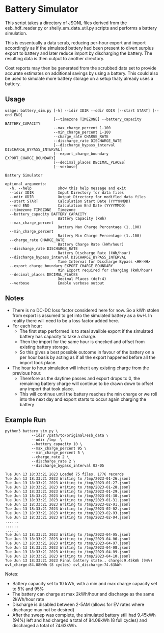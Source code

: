 # Battery Simulator

This script takes a directory of JSONL files derived from the esb_hdf_reader.py or shelly_em_data_util.py scripts and performs a battery simulation. 

This is essentually a data scrub, reducing per-hour export and import accordingly as if the simulated battery had been present to divert surplus export to battery and later reduce import by discharging the battery. The resulting data is then output to another directory. 

Cost reports may then be generated from the scrubbed data set to provide accurate estimates on additional savings by using a battery. This could also be used to simulate more battery storage on a setup thaty already uses a battery.

## Usage
```
usage: battery_sim.py [-h] --idir IDIR --odir ODIR [--start START] [--end END]
                      [--timezone TIMEZONE] --battery_capacity BATTERY_CAPACITY 
                      --max_charge_percent 1-100 
                      --min_charge_percent 1-100
                      --charge_rate CHARGE_RATE 
                      --discharge_rate DISCHARGE_RATE
                      [--discharge_bypass_interval DISCHARGE_BYPASS_INTERVAL]
                      [--export_charge_boundary EXPORT_CHARGE_BOUNDARY]
                      [--decimal_places DECIMAL_PLACES] 
                      [--verbose]

Battery Simulator

optional arguments:
  -h, --help            show this help message and exit
  --idir IDIR           Input Directory for data files
  --odir ODIR           Output Directory for modifled data files
  --start START         Calculation Start Date (YYYYMMDD)
  --end END             Calculation End Date (YYYYMMDD)
  --timezone TIMEZONE   Timezone
  --battery_capacity BATTERY_CAPACITY
                        Battery Capacity (kWh)
  --max_charge_percent 
                        Battery Max Charge Percentage (1..100)
  --min_charge_percent 
                        Battery Min Charge Percentage (1..100)
  --charge_rate CHARGE_RATE
                        Battery Charge Rate (kWh/hour)
  --discharge_rate DISCHARGE_RATE
                        Battery Discharge Rate (kWh/hour)
  --discharge_bypass_interval DISCHARGE_BYPASS_INTERVAL
                        Time Interval for Discharge Bypass <HH-HH>
  --export_charge_boundary EXPORT_CHARGE_BOUNDARY
                        Min Export required for charging (kWh/hour)
  --decimal_places DECIMAL_PLACES
                        Decimal Places (def:4)
  --verbose             Enable verbose output
```

## Notes
* There is no DC-DC loss factor considered here for now. So a kWh stolen from export is assumed to get into the simulated battery as a kwH. In reality there will need to be a loss factor added here. 
* For each hour: 
  - The first step performed is to steal availble export if the simulated battery has capacity to take a charge. 
  - Then the import for the same hour is checked and offset from existing battery storage. 
  - So this gives a best possible outcome in favour of the battery on a per hour basis by acting as if all the export happened before all the import took place. 
* The hour to hour simulation will inherit any existing charge from the previous hour. 
  - Therefore as the daytime passes and export drops to 0, the remaining battery charge will continue to be drawn down to offset any import that took place. 
  - This will continue until the battery reaches the min charge or we roll into the next day and export starts to occur again charging the battery


## Example Run
```
python3 battery_sim.py \
            --idir /path/to/original/esb_data \
            --odir /tmp  \
            --battery_capacity 10 \
            --max_charge_percent 95 \
            --min_charge_percent 5 \
            --charge_rate 2 \
            --discharge_rate 2 \
            --discharge_bypass_interval 02-05

Tue Jun 13 18:33:21 2023 Loaded 75 files, 1776 records
Tue Jun 13 18:33:21 2023 Writing to /tmp/2023-01-26.jsonl
Tue Jun 13 18:33:21 2023 Writing to /tmp/2023-01-27.jsonl
Tue Jun 13 18:33:21 2023 Writing to /tmp/2023-01-28.jsonl
Tue Jun 13 18:33:21 2023 Writing to /tmp/2023-01-29.jsonl
Tue Jun 13 18:33:21 2023 Writing to /tmp/2023-01-30.jsonl
Tue Jun 13 18:33:21 2023 Writing to /tmp/2023-01-31.jsonl
Tue Jun 13 18:33:21 2023 Writing to /tmp/2023-02-01.jsonl
Tue Jun 13 18:33:21 2023 Writing to /tmp/2023-02-02.jsonl
Tue Jun 13 18:33:21 2023 Writing to /tmp/2023-02-03.jsonl
Tue Jun 13 18:33:21 2023 Writing to /tmp/2023-02-04.jsonl
......
......
......
Tue Jun 13 18:33:21 2023 Writing to /tmp/2023-04-05.jsonl
Tue Jun 13 18:33:21 2023 Writing to /tmp/2023-04-06.jsonl
Tue Jun 13 18:33:21 2023 Writing to /tmp/2023-04-07.jsonl
Tue Jun 13 18:33:21 2023 Writing to /tmp/2023-04-08.jsonl
Tue Jun 13 18:33:21 2023 Writing to /tmp/2023-04-09.jsonl
Tue Jun 13 18:33:21 2023 Writing to /tmp/2023-04-10.jsonl
Tue Jun 13 18:33:21 2023 Final battery state.. charge:9.45kWh (94%) ovl_charge:84.08kWh (8 cycles) ovl_discharge:74.63kWh
```

Notes:
* Battery capacity set to 10 kWh, with a min and max charge capacity set to 5% and 95%
* The battery can charge at max 2kWh/hour and discharge as the same 2kWh/hour rate
* Discharge is disabled between 2-5AM (allows for EV rates where discharge may not be desired)
* After the sweep was complete, the simulated battery still had 9.45kWh (94%) left and had charged a total of 84.08kWh (8 full cycles) and discharged a total of 74.63kWh.
